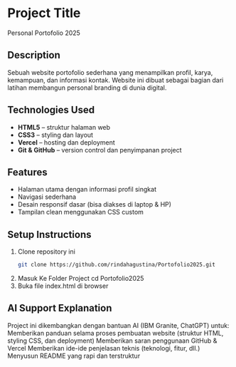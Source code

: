 # Project Title
Personal Portofolio 2025

## Description
Sebuah website portofolio sederhana yang menampilkan profil, karya, kemampuan, dan informasi kontak. Website ini dibuat sebagai bagian dari latihan membangun personal branding di dunia digital.

## Technologies Used
- **HTML5** – struktur halaman web  
- **CSS3** – styling dan layout  
- **Vercel** – hosting dan deployment  
- **Git & GitHub** – version control dan penyimpanan project  

## Features
- Halaman utama dengan informasi profil singkat  
- Navigasi sederhana  
- Desain responsif dasar (bisa diakses di laptop & HP)  
- Tampilan clean menggunakan CSS custom  

## Setup Instructions
1. Clone repository ini  
   ```bash
   git clone https://github.com/rindahagustina/Portofolio2025.git
2. Masuk Ke Folder Project
   cd Portofolio2025
3. Buka file index.html di browser

## AI Support Explanation
Project ini dikembangkan dengan bantuan AI (IBM Granite, ChatGPT) untuk:
  Memberikan panduan selama proses pembuatan website (struktur HTML, styling CSS, dan deployment)
  Memberikan saran penggunaan GitHub & Vercel
  Memberikan ide-ide penjelasan teknis (teknologi, fitur, dll.)
  Menyusun README yang rapi dan terstruktur
